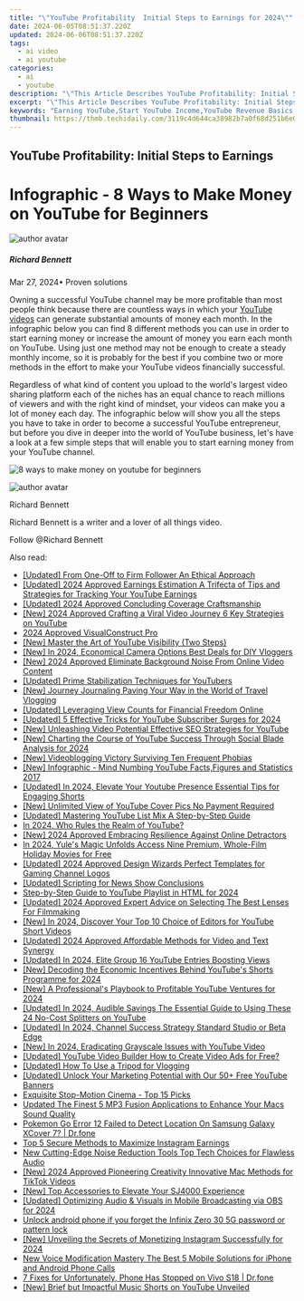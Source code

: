 ```yaml
---
title: "\"YouTube Profitability  Initial Steps to Earnings for 2024\""
date: 2024-06-05T08:51:37.220Z
updated: 2024-06-06T08:51:37.220Z
tags:
  - ai video
  - ai youtube
categories:
  - ai
  - youtube
description: "\"This Article Describes YouTube Profitability: Initial Steps to Earnings for 2024\""
excerpt: "\"This Article Describes YouTube Profitability: Initial Steps to Earnings for 2024\""
keywords: "Earning YouTube,Start YouTube Income,YouTube Revenue Basics,Video Monetization Guide,Profit YouTube Beginnings,Earn with YouTube,YouTube Income Strategies"
thumbnail: https://thmb.techidaily.com/3119c4d644ca38982b7a0f68d251b6e048a299751591496c468d996da741d28a.jpg
---
```


## YouTube Profitability: Initial Steps to Earnings

# Infographic - 8 Ways to Make Money on YouTube for Beginners

![author avatar](https://images.wondershare.com/filmora/article-images/richard-bennett.jpg)

##### Richard Bennett

 Mar 27, 2024• Proven solutions

Owning a successful YouTube channel may be more profitable than most people think because there are countless ways in which your [YouTube videos](https://tools.techidaily.com/wondershare/filmora/download/) can generate substantial amounts of money each month. In the infographic below you can find 8 different methods you can use in order to start earning money or increase the amount of money you earn each month on YouTube. Using just one method may not be enough to create a steady monthly income, so it is probably for the best if you combine two or more methods in the effort to make your YouTube videos financially successful.

Regardless of what kind of content you upload to the world's largest video sharing platform each of the niches has an equal chance to reach millions of viewers and with the right kind of mindset, your videos can make you a lot of money each day. The infographic below will show you all the steps you have to take in order to become a successful YouTube entrepreneur, but before you dive in deeper into the world of YouTube business, let's have a look at a few simple steps that will enable you to start earning money from your YouTube channel.

![8 ways to make money on youtube for beginners](https://filmora.wondershare.com/youtube-video-editing/8-ways-to-make-money-on-youtube-for-beginners.jpg)

![author avatar](https://images.wondershare.com/filmora/article-images/richard-bennett.jpg)

Richard Bennett

Richard Bennett is a writer and a lover of all things video.

Follow @Richard Bennett

<span class="atpl-alsoreadstyle">Also read:</span>
<div><ul>
<li><a href="https://facebook-video-footage.techidaily.com/updated-from-one-off-to-firm-follower-an-ethical-approach/"><u>[Updated] From One-Off to Firm Follower  An Ethical Approach</u></a></li>
<li><a href="https://facebook-video-footage.techidaily.com/updated-2024-approved-earnings-estimation-a-trifecta-of-tips-and-strategies-for-tracking-your-youtube-earnings/"><u>[Updated] 2024 Approved  Earnings Estimation  A Trifecta of Tips and Strategies for Tracking Your YouTube Earnings</u></a></li>
<li><a href="https://facebook-video-footage.techidaily.com/updated-2024-approved-concluding-coverage-craftsmanship/"><u>[Updated] 2024 Approved  Concluding Coverage Craftsmanship</u></a></li>
<li><a href="https://facebook-video-footage.techidaily.com/new-2024-approved-crafting-a-viral-video-journey-6-key-strategies-on-youtube/"><u>[New] 2024 Approved  Crafting a Viral Video Journey  6 Key Strategies on YouTube</u></a></li>
<li><a href="https://facebook-video-footage.techidaily.com/2024-approved-visualconstruct-pro/"><u>2024 Approved  VisualConstruct Pro</u></a></li>
<li><a href="https://facebook-video-footage.techidaily.com/new-master-the-art-of-youtube-visibility-two-steps/"><u>[New] Master the Art of YouTube Visibility (Two Steps)</u></a></li>
<li><a href="https://facebook-video-footage.techidaily.com/new-in-2024-economical-camera-options-best-deals-for-diy-vloggers/"><u>[New] In 2024, Economical Camera Options  Best Deals for DIY Vloggers</u></a></li>
<li><a href="https://facebook-video-footage.techidaily.com/new-2024-approved-eliminate-background-noise-from-online-video-content/"><u>[New] 2024 Approved  Eliminate Background Noise From Online Video Content</u></a></li>
<li><a href="https://facebook-video-footage.techidaily.com/updated-prime-stabilization-techniques-for-youtubers/"><u>[Updated] Prime Stabilization Techniques for YouTubers</u></a></li>
<li><a href="https://facebook-video-footage.techidaily.com/new-journey-journaling-paving-your-way-in-the-world-of-travel-vlogging/"><u>[New] Journey Journaling  Paving Your Way in the World of Travel Vlogging</u></a></li>
<li><a href="https://facebook-video-footage.techidaily.com/updated-leveraging-view-counts-for-financial-freedom-online/"><u>[Updated] Leveraging View Counts for Financial Freedom Online</u></a></li>
<li><a href="https://facebook-video-footage.techidaily.com/updated-5-effective-tricks-for-youtube-subscriber-surges-for-2024/"><u>[Updated] 5 Effective Tricks for YouTube Subscriber Surges for 2024</u></a></li>
<li><a href="https://facebook-video-footage.techidaily.com/new-unleashing-video-potential-effective-seo-strategies-for-youtube/"><u>[New] Unleashing Video Potential  Effective SEO Strategies for YouTube</u></a></li>
<li><a href="https://facebook-video-footage.techidaily.com/new-charting-the-course-of-youtube-success-through-social-blade-analysis-for-2024/"><u>[New] Charting the Course of YouTube Success Through Social Blade Analysis for 2024</u></a></li>
<li><a href="https://facebook-video-footage.techidaily.com/new-videoblogging-victory-surviving-ten-frequent-phobias/"><u>[New] Videoblogging Victory  Surviving Ten Frequent Phobias</u></a></li>
<li><a href="https://facebook-video-footage.techidaily.com/new-infographic-mind-numbing-youtube-factsfigures-and-statistics-2017/"><u>[New] Infographic - Mind Numbing YouTube Facts,Figures and Statistics 2017</u></a></li>
<li><a href="https://facebook-video-footage.techidaily.com/updated-in-2024-elevate-your-youtube-presence-essential-tips-for-engaging-shorts/"><u>[Updated] In 2024, Elevate Your Youtube Presence  Essential Tips for Engaging Shorts</u></a></li>
<li><a href="https://facebook-video-footage.techidaily.com/new-unlimited-view-of-youtube-cover-pics-no-payment-required/"><u>[New] Unlimited View of YouTube Cover Pics  No Payment Required</u></a></li>
<li><a href="https://facebook-video-footage.techidaily.com/updated-mastering-youtube-list-mix-a-step-by-step-guide/"><u>[Updated] Mastering YouTube List Mix  A Step-by-Step Guide</u></a></li>
<li><a href="https://facebook-video-footage.techidaily.com/in-2024-who-rules-the-realm-of-youtube/"><u>In 2024, Who Rules the Realm of YouTube?</u></a></li>
<li><a href="https://facebook-video-footage.techidaily.com/new-2024-approved-embracing-resilience-against-online-detractors/"><u>[New] 2024 Approved  Embracing Resilience Against Online Detractors</u></a></li>
<li><a href="https://facebook-video-footage.techidaily.com/in-2024-yules-magic-unfolds-access-nine-premium-whole-film-holiday-movies-for-free/"><u>In 2024, Yule's Magic Unfolds  Access Nine Premium, Whole-Film Holiday Movies for Free</u></a></li>
<li><a href="https://facebook-video-footage.techidaily.com/updated-2024-approved-design-wizards-perfect-templates-for-gaming-channel-logos/"><u>[Updated] 2024 Approved  Design Wizards  Perfect Templates for Gaming Channel Logos</u></a></li>
<li><a href="https://facebook-video-footage.techidaily.com/updated-scripting-for-news-show-conclusions/"><u>[Updated] Scripting for News Show Conclusions</u></a></li>
<li><a href="https://facebook-video-footage.techidaily.com/step-by-step-guide-to-youtube-playlist-in-html-for-2024/"><u>Step-by-Step Guide to YouTube Playlist in HTML for 2024</u></a></li>
<li><a href="https://facebook-video-footage.techidaily.com/updated-2024-approved-expert-advice-on-selecting-the-best-lenses-for-filmmaking/"><u>[Updated] 2024 Approved  Expert Advice on Selecting The Best Lenses For Filmmaking</u></a></li>
<li><a href="https://facebook-video-footage.techidaily.com/new-in-2024-discover-your-top-10-choice-of-editors-for-youtube-short-videos/"><u>[New] In 2024, Discover Your Top 10 Choice of Editors for YouTube Short Videos</u></a></li>
<li><a href="https://facebook-video-footage.techidaily.com/updated-2024-approved-affordable-methods-for-video-and-text-synergy/"><u>[Updated] 2024 Approved  Affordable Methods for Video and Text Synergy</u></a></li>
<li><a href="https://facebook-video-footage.techidaily.com/updated-in-2024-elite-group-16-youtube-entries-boosting-views/"><u>[Updated] In 2024, Elite Group  16 YouTube Entries Boosting Views</u></a></li>
<li><a href="https://facebook-video-footage.techidaily.com/new-decoding-the-economic-incentives-behind-youtubes-shorts-programme-for-2024/"><u>[New] Decoding the Economic Incentives Behind YouTube's Shorts Programme for 2024</u></a></li>
<li><a href="https://facebook-video-footage.techidaily.com/new-a-professionals-playbook-to-profitable-youtube-ventures-for-2024/"><u>[New] A Professional's Playbook to Profitable YouTube Ventures for 2024</u></a></li>
<li><a href="https://facebook-video-footage.techidaily.com/updated-in-2024-audible-savings-the-essential-guide-to-using-these-24-no-cost-splitters-on-youtube/"><u>[Updated] In 2024, Audible Savings  The Essential Guide to Using These 24 No-Cost Splitters on YouTube</u></a></li>
<li><a href="https://facebook-video-footage.techidaily.com/updated-in-2024-channel-success-strategy-standard-studio-or-beta-edge/"><u>[Updated] In 2024, Channel Success Strategy  Standard Studio or Beta Edge</u></a></li>
<li><a href="https://facebook-video-footage.techidaily.com/new-in-2024-eradicating-grayscale-issues-with-youtube-video/"><u>[New] In 2024, Eradicating Grayscale Issues with YouTube Video</u></a></li>
<li><a href="https://facebook-video-footage.techidaily.com/updated-youtube-video-builder-how-to-create-video-ads-for-free/"><u>[Updated] YouTube Video Builder  How to Create Video Ads for Free?</u></a></li>
<li><a href="https://facebook-video-footage.techidaily.com/updated-how-to-use-a-tripod-for-vlogging/"><u>[Updated] How To Use a Tripod for Vlogging</u></a></li>
<li><a href="https://facebook-video-footage.techidaily.com/updated-unlock-your-marketing-potential-with-our-50plus-free-youtube-banners/"><u>[Updated] Unlock Your Marketing Potential with Our 50+ Free YouTube Banners</u></a></li>
<li><a href="https://extra-hints.techidaily.com/exquisite-stop-motion-cinema-top-15-picks/"><u>Exquisite Stop-Motion Cinema - Top 15 Picks</u></a></li>
<li><a href="https://audio-editing.techidaily.com/updated-the-finest-5-mp3-fusion-applications-to-enhance-your-macs-sound-quality/"><u>Updated The Finest 5 MP3 Fusion Applications to Enhance Your Macs Sound Quality</u></a></li>
<li><a href="https://change-location.techidaily.com/pokemon-go-error-12-failed-to-detect-location-on-samsung-galaxy-xcover-7-drfone-by-drfone-virtual-android/"><u>Pokemon Go Error 12 Failed to Detect Location On Samsung Galaxy XCover 7? | Dr.fone</u></a></li>
<li><a href="https://instagram-videos.techidaily.com/top-5-secure-methods-to-maximize-instagram-earnings/"><u>Top 5 Secure Methods to Maximize Instagram Earnings</u></a></li>
<li><a href="https://sound-optimizing.techidaily.com/new-cutting-edge-noise-reduction-tools-top-tech-choices-for-flawless-audio/"><u>New Cutting-Edge Noise Reduction Tools Top Tech Choices for Flawless Audio</u></a></li>
<li><a href="https://tiktok-video-recordings.techidaily.com/new-2024-approved-pioneering-creativity-innovative-mac-methods-for-tiktok-videos/"><u>[New] 2024 Approved  Pioneering Creativity  Innovative Mac Methods for TikTok Videos</u></a></li>
<li><a href="https://some-tips.techidaily.com/new-top-accessories-to-elevate-your-sj4000-experience/"><u>[New] Top Accessories to Elevate Your SJ4000 Experience</u></a></li>
<li><a href="https://digital-screen-recording.techidaily.com/updated-optimizing-audio-and-visuals-in-mobile-broadcasting-via-obs-for-2024/"><u>[Updated] Optimizing Audio & Visuals in Mobile Broadcasting via OBS for 2024</u></a></li>
<li><a href="https://techidaily.com/unlock-android-phone-if-you-forget-the-infinix-zero-30-5g-password-or-pattern-lock-by-drfone-android-unlock-android-unlock/"><u>Unlock android phone if you forget the Infinix Zero 30 5G password or pattern lock</u></a></li>
<li><a href="https://instagram-videos.techidaily.com/new-unveiling-the-secrets-of-monetizing-instagram-successfully-for-2024/"><u>[New] Unveiling the Secrets of Monetizing Instagram Successfully for 2024</u></a></li>
<li><a href="https://audio-shaping.techidaily.com/new-voice-modification-mastery-the-best-5-mobile-solutions-for-iphone-and-android-phone-calls/"><u>New Voice Modification Mastery The Best 5 Mobile Solutions for iPhone and Android Phone Calls</u></a></li>
<li><a href="https://howto.techidaily.com/7-fixes-for-unfortunately-phone-has-stopped-on-vivo-s18-drfone-by-drfone-fix-android-problems-fix-android-problems/"><u>7 Fixes for Unfortunately, Phone Has Stopped on Vivo S18 | Dr.fone</u></a></li>
<li><a href="https://youtube-clips.techidaily.com/new-brief-but-impactful-music-shorts-on-youtube-unveiled/"><u>[New] Brief but Impactful  Music Shorts on YouTube Unveiled</u></a></li>
</ul></div>

<ins class="adsbygoogle"
      style="display:block"
      data-ad-client="ca-pub-7571918770474297"
      data-ad-slot="8358498916"
      data-ad-format="auto"
      data-full-width-responsive="true"></ins>